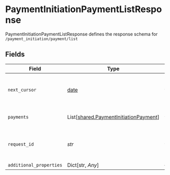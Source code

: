 # PaymentInitiationPaymentListResponse

PaymentInitiationPaymentListResponse defines the response schema for `/payment_initiation/payment/list`


## Fields

| Field                                                                                                                                                             | Type                                                                                                                                                              | Required                                                                                                                                                          | Description                                                                                                                                                       |
| ----------------------------------------------------------------------------------------------------------------------------------------------------------------- | ----------------------------------------------------------------------------------------------------------------------------------------------------------------- | ----------------------------------------------------------------------------------------------------------------------------------------------------------------- | ----------------------------------------------------------------------------------------------------------------------------------------------------------------- |
| `next_cursor`                                                                                                                                                     | [date](https://docs.python.org/3/library/datetime.html#date-objects)                                                                                              | :heavy_check_mark:                                                                                                                                                | The value that, when used as the optional `cursor` parameter to `/payment_initiation/payment/list`, will return the next unreturned payment as its first payment. |
| `payments`                                                                                                                                                        | List[[shared.PaymentInitiationPayment](../../models/shared/paymentinitiationpayment.md)]                                                                          | :heavy_check_mark:                                                                                                                                                | An array of payments that have been created, associated with the given `client_id`.                                                                               |
| `request_id`                                                                                                                                                      | *str*                                                                                                                                                             | :heavy_check_mark:                                                                                                                                                | A unique identifier for the request, which can be used for troubleshooting. This identifier, like all Plaid identifiers, is case sensitive.                       |
| `additional_properties`                                                                                                                                           | Dict[str, *Any*]                                                                                                                                                  | :heavy_minus_sign:                                                                                                                                                | N/A                                                                                                                                                               |